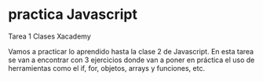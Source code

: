 # practica Javascript
Tarea 1
Clases Xacademy

Vamos a practicar lo aprendido hasta la clase 2 de Javascript.
En esta tarea se van a encontrar con 3 ejercicios donde van a poner en práctica el uso de herramientas como el if, for, objetos, arrays y funciones, etc.
